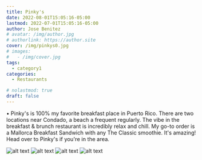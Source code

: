 ```yaml
---
title: Pinky's
date: 2022-08-01T15:05:16-05:00
lastmod: 2022-07-01T15:05:16-05:00
author: Jose Benitez
# avatar: /img/author.jpg
# authorlink: https://author.site
cover: /img/pinkys0.jpg
# images:
#   - /img/cover.jpg
tags:
  - category1
categories:
  - Restaurants

# nolastmod: true
draft: false
---
```


• Pinky's is 100% my favorite breakfast place in Puerto Rico. There are two locations near Condado, a beach a frequent regularly. The vibe in the breakfast & brunch restaurant is incredibly relax and chill. My go-to order is a Mallorca Breakfast Sandwich with any The Classic smoothie. It's amazing! Head over to Pinky's if you're in the area.

![alt text](/img/pinkys0.jpg)
![alt text](/img/pinkys1.jpg)
![alt text](/img/pinkys2.jpg)
![alt text](/img/pinkys3.jpg)
